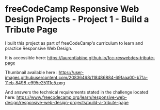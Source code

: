 # freeCodeCamp Responsive Web Design Projects - Project 1 - Build a Tribute Page

I built this project as part of freeCodeCamp's curriculum to learn and practice Responsive Web Design.

It is accessible here: https://laurentlabine.github.io/fcc-reswebdes-tribute-page

Thumbnail available here : https://user-images.githubusercontent.com/20836468/118486884-69faaa00-b71a-11eb-8498-e995e25111c5.png

And answers the technical requirements stated in the challenge located here: https://www.freecodecamp.org/learn/responsive-web-design/responsive-web-design-projects/build-a-tribute-page
